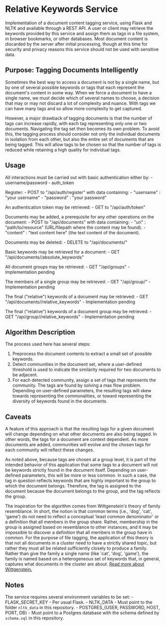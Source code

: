 
# Relative Keywords Service

Implementation of a document content tagging service, using Flask and NLTK and available through a REST API. A user or client may retrieve the keywords provided by this service and assign them as tags in a file system, in browser bookmarks, or other databases. Most document content is discarded by the server after initial processing, though at this time for security and privacy reasons this service should not be used with sensitive data.

## Purpose: Tagging Documents Intelligently

Sometimes the best way to access a document is not by a single name, but by one of several possible keywords or tags that each represent the document's content in some way. When we force a document to have a single name, we must decide which of several names to choose, a decision that may or may not discard a lot of complexity and nuance. With tags we can have many tags and so allow more complexity to get captured.

However, a major drawback of tagging documents is that the number of tags can increase rapidly, with each tag representing only one or two documents. Navigating the tag set then becomes its own problem. To avoid this, the tagging process should consider not only the individual documents in isolation from each other, but also the entire set of documents that are being tagged. This will allow tags to be chosen so that the number of tags is reduced while retaining a high quality for individual tags.

## Usage

All interactions must be carried out with basic authentication either by:
	- username/password
	- auth_token

Register:
	- POST to "/api/auth/register" with data containing:
		- "username" : "your username"
		- "password" : "your password"

An authentication token may be retrieved:
	- GET to "/api/auth/token"

Documents may be added, a prerequisite for any other operations on the document:
	- POST to "/api/documents" with data containing:
		- "uri" : "path/to/resource" (URL/filepath where the content may be found).
		- "content" : "text content here" (the text content of the document).

Documents may be deleted:
	- DELETE to "/api/documents/<id>"

Basic keywords may be retrieved for a document:
	- GET "/api/documents/<id>/absolute_keywords"

All document groups may be retrieved:
	- GET "/api/groups"
	- Implementation pending

The members of a single group may be retrieved:
	- GET "/api/group/<id>"
	- Implementation pending

The final ("relative") keywords of a document may be retrieved:
	- GET "/api/documents/<id>/relative_keywords"
	- Implementation pending

The final ("relative") keywords of a document group may be retrieved:
	- GET "/api/group/<id>/relative_keywords"
	- Implementation pending

## Algorithm Description

The process used here has several steps:

1. Preprocess the document contents to extract a small set of possible keywords.
2. Detect communities in the document set, where a user-defined threshold is used to indicate the similarity required for two documents to be adjacent.
3. For each detected community, assign a set of tags that represents the community. The tags are found by solving a max flow problem. Depending on user-defined parameters, the resulting tags will skew towards representing the commonalities, or toward representing the diversity of keywords found in the documents.

## Caveats

A feature of this approach is that the resulting tags for a given document will change depending on what other documents are also being tagged. In other words, the tags for a document are context dependent. As more documents are added, communities will evolve and the chosen tags for each community will reflect these changes.

As noted above, because tags are chosen at a group level, it is part of the intended behavior of this application that some tags to a document will not be keywords strictly found in the document itself. Depending on user-defined parameters, this will be more or less common. In such a case, the tag in question reflects keywords that are highly important to the group to which the document belongs. Therefore, the tag is assigned to the document because the document belongs to the group, and the tag reflects the group.

The inspiration for the algorithm comes from Wittgenstein's theory of family resemblance. In short, the notion is that common terms (i.e., 'dog', 'cat', 'game') do not need to reflect a conceptual 'least common denominator' or a definition that all members in the group share. Rather, membership in the group is assigned based on resemblance to other instances, and it may be impossible to discover a definition that all members in the group have in common. For the purpose of file tagging, the application of this theory is that not all documents in a cluster need to have a strictly shared topic, but rather they must all be related sufficiently closely to produce a family. Rather than give the family a single name (like 'cat', 'dog', 'game'), the family is named based on a heterogeneous set of keywords that, in general, captures what documents in the cluster are about. [Read more about Wittgenstein.](https://plato.stanford.edu/entries/wittgenstein/#LangGameFamiRese)


## Notes

The service requires several environment variables to be set:
	- FLASK_SECRET_KEY
		- Per usual Flask.
	- NLTK_DATA 
		- Must point to the folder `nltk_data` in this repository.
	- POSTGRES_{USER, PASSWORD, HOST, PORT, DB}
		- Must point to a Postgres database with the schema defined by `schema.sql` in this repository.

